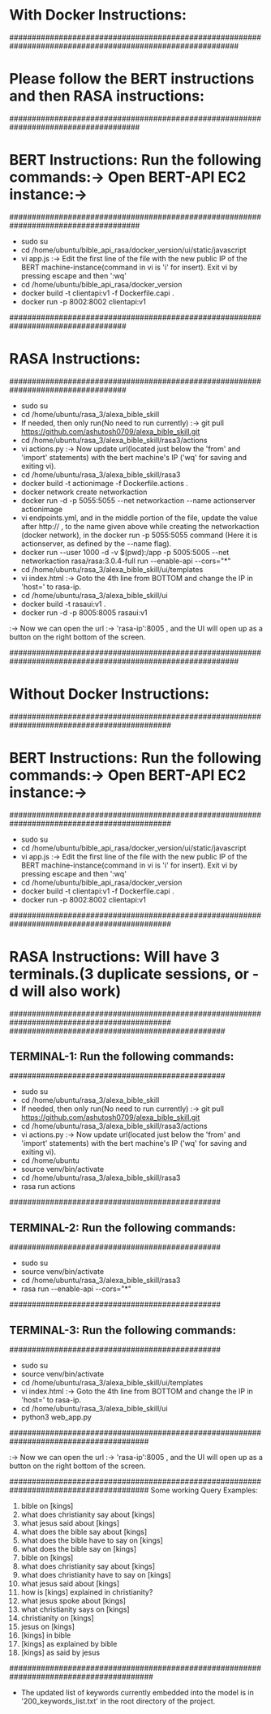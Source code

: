 # With Docker Instructions:
###########################################################################################################
# Please follow the BERT instructions and then RASA instructions:


#####################################################################################
# BERT Instructions: Run the following commands:-> Open BERT-API EC2 instance:->
#####################################################################################
* sudo su  
* cd /home/ubuntu/bible_api_rasa/docker_version/ui/static/javascript
* vi app.js :-> Edit the first line of the file with the new public IP of the BERT machine-instance(command in vi is 'i' for insert). Exit vi by pressing escape and then ':wq' 
* cd /home/ubuntu/bible_api_rasa/docker_version
* docker build -t clientapi:v1 -f Dockerfile.capi .
* docker run -p 8002:8002 clientapi:v1

##################################################################################
# RASA Instructions:
##################################################################################
* sudo su
* cd /home/ubuntu/rasa_3/alexa_bible_skill  
* If needed, then only run(No need to run currently) :-> git pull  https://github.com/ashutosh0709/alexa_bible_skill.git
* cd /home/ubuntu/rasa_3/alexa_bible_skill/rasa3/actions
* vi actions.py  :-> Now update url(located just below the 'from' and 'import' statements) with the bert machine's IP ('wq' for saving and exiting vi).
* cd /home/ubuntu/rasa_3/alexa_bible_skill/rasa3
* docker build -t actionimage -f Dockerfile.actions .
* docker network create networkaction
* docker run -d -p 5055:5055 --net networkaction --name actionserver actionimage
* vi endpoints.yml, and in the middle portion of the file, update the value after http:// , to the name given above while creating the networkaction (docker network), in the docker run -p 5055:5055 command (Here it is actionserver, as defined by the --name flag).
* docker run --user 1000 -d -v $(pwd):/app -p 5005:5005 --net networkaction rasa/rasa:3.0.4-full run --enable-api --cors="*"
* cd /home/ubuntu/rasa_3/alexa_bible_skill/ui/templates
* vi index.html :-> Goto the 4th line from BOTTOM and change the IP in 'host=' to rasa-ip.
* cd /home/ubuntu/rasa_3/alexa_bible_skill/ui
* docker build -t rasaui:v1 .
* docker run -d -p 8005:8005 rasaui:v1

:-> Now we can open the url :-> 'rasa-ip':8005 , and the UI will open up as a button on the right bottom of the screen.

###########################################################################################################

# Without Docker Instructions:


############################################################################################
# BERT Instructions: Run the following commands:-> Open BERT-API EC2 instance:->
############################################################################################
* sudo su  
* cd /home/ubuntu/bible_api_rasa/docker_version/ui/static/javascript
* vi app.js :-> Edit the first line of the file with the new public IP of the BERT machine-instance(command in vi is 'i' for insert). Exit vi by pressing escape and then ':wq' 
* cd /home/ubuntu/bible_api_rasa/docker_version
* docker build -t clientapi:v1 -f Dockerfile.capi .
* docker run -p 8002:8002 clientapi:v1


############################################################################################
# RASA Instructions: Will have 3 terminals.(3 duplicate sessions, or -d will also work)
############################################################################################
################################################
## TERMINAL-1: Run the following commands:
################################################
* sudo su
* cd /home/ubuntu/rasa_3/alexa_bible_skill  
* If needed, then only run(No need to run currently) :-> git pull  https://github.com/ashutosh0709/alexa_bible_skill.git
* cd /home/ubuntu/rasa_3/alexa_bible_skill/rasa3/actions
* vi actions.py  :-> Now update url(located just below the 'from' and 'import' statements) with the bert machine's IP ('wq' for saving and exiting vi).
* cd /home/ubuntu 
* source venv/bin/activate
* cd /home/ubuntu/rasa_3/alexa_bible_skill/rasa3 
* rasa run actions


###############################################
## TERMINAL-2: Run the following commands:
###############################################
* sudo su
* source venv/bin/activate
* cd /home/ubuntu/rasa_3/alexa_bible_skill/rasa3 
* rasa run --enable-api --cors="*" 


###############################################
## TERMINAL-3: Run the following commands:
###############################################
* sudo su
* source venv/bin/activate
* cd /home/ubuntu/rasa_3/alexa_bible_skill/ui/templates  
* vi index.html  :-> Goto the 4th line from BOTTOM and change the IP in 'host=' to rasa-ip.
* cd /home/ubuntu/rasa_3/alexa_bible_skill/ui 
* python3 web_app.py


#######################################################################################

:-> Now we can open the url :-> 'rasa-ip':8005 ,  and the UI will open up as a button on the right bottom of the screen.

#######################################################################################
Some working Query Examples: 

01. bible on [kings]
02. what does christianity say about [kings]
03. what jesus said about [kings]
04. what does the bible say about [kings]
05. what does the bible have to say on [kings]
06. what does the bible say on [kings]
07. bible on [kings]
08. what does christianity say about [kings]
09. what does christianity have to say on [kings]
10. what jesus said about [kings]
11. how is [kings] explained in christianity?
12. what jesus spoke about [kings]
13. what christianity says on [kings]
14. christianity on [kings]
15. jesus on [kings]
16. [kings] in bible
17. [kings] as explained by bible
18. [kings] as said by jesus

########################################################################################
- The updated list of keywords currently embedded into the model is in '200_keywords_list.txt' in the root directory of the project.

